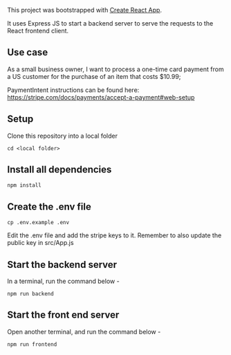 This project was bootstrapped with [Create React App](https://github.com/facebook/create-react-app).

It uses Express JS to start a backend server to serve the requests to the React frontend client.

## Use case
As a small business owner, I want to process a one-time card payment from a US customer for the purchase of an item that costs $10.99; 

PaymentIntent instructions can be found here: https://stripe.com/docs/payments/accept-a-payment#web-setup

## Setup
Clone this repository into a local folder
```
cd <local folder>
```

## Install all dependencies

```
npm install
```

## Create the .env file

```
cp .env.example .env
```
Edit the .env file and add the stripe keys to it. Remember to also update the public key in src/App.js


## Start the backend server
In a terminal, run the command below - 
```
npm run backend 
```

## Start the front end server
Open another terminal, and run the command below - 

```
npm run frontend
```

